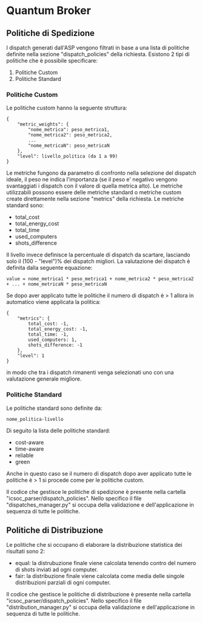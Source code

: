 # Quantum Broker
## Politiche di Spedizione
I dispatch generati dall'ASP vengono filtrati in base a una lista di politiche definite nella sezione "dispatch_policies" della richiesta. Esistono 2 tipi di politiche che è possibile specificare:
1. Politiche Custom
2. Politiche Standard
### Politiche Custom
Le politiche custom hanno la seguente struttura:

    {
        "metric_weights": {
            "nome_metrica": peso_metrica1,
            "nome_metrica2": peso_metrica2,
            ...
            "nome_metricaN": peso_metricaN
        },
        "level": livello_politica (da 1 a 99)
    }

Le metriche fungono da parametro di confronto nella selezione del dispatch ideale, il peso ne indica l'importanza (se il peso e' negativo vengono svantaggiati i dispatch con il valore di quella metrica alto). Le metriche utilizzabili possono essere delle metriche standard o metriche custom create direttamente nella sezione "metrics" della richiesta. Le metriche standard sono:
- total_cost
- total_energy_cost
- total_time
- used_computers
- shots_difference

Il livello invece definisce la percentuale di dispatch da scartare, lasciando solo il (100 - "level")% dei dispatch migliori. La valutazione dei dispatch è definita dalla seguente equazione:

    value = nome_metrica1 * peso_metrica1 + nome_metrica2 * peso_metrica2 + ... + nome_metricaN * peso_metricaN

Se dopo aver applicato tutte le politiche il numero di dispatch è > 1 allora in automatico viene applicata la politica:

    {
        "metrics": {
            total_cost: -1,
            total_energy_cost: -1,
            total_time: -1,
            used_computers: 1,
            shots_difference: -1
        },
        "level": 1
    }

in modo che tra i dispatch rimanenti venga selezionati uno con una valutazione generale migliore.
### Politiche Standard
Le politiche standard sono definite da:

    nome_politica-livello

Di seguito la lista delle politiche standard:
- cost-aware
- time-aware
- reliable
- green

Anche in questo caso se il numero di dispatch dopo aver applicato tutte le politiche è > 1 si procede come per le politiche custom.

Il codice che gestisce le politiche di spedizione è presente nella cartella "icsoc_parser/dispatch_policies". Nello specifico il file "dispatches_manager.py" si occupa della validazione e dell'applicazione in sequenza di tutte le politiche.
## Politiche di Distribuzione
Le politiche che si occupano di elaborare la distribuzione statistica dei risultati sono 2:
- equal: la distrubuzione finale viene calcolata tenendo contro del numero di shots inviati ad ogni computer.
- fair: la distribuzione finale viene calcolata come media delle singole distribuzioni parziali di ogni computer.

Il codice che gestisce le politiche di distribuzione è presente nella cartella "icsoc_parser/dispatch_policies". Nello specifico il file "distribution_manager.py" si occupa della validazione e dell'applicazione in sequenza di tutte le politiche.